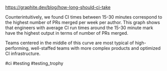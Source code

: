 https://graphite.dev/blog/how-long-should-ci-take

Counterintuitively, we found CI times between 15-30 minutes correspond to the highest number of PRs merged per week per author. This graph shows that engineers with average CI run times around the 15-30 minute mark have the highest output in terms of number of PRs merged.

Teams centered in the middle of this curve are most typical of high-performing, well-staffed teams with more complex products and optimized CI infrastructure.

#ci #testing #testing_trophy 